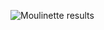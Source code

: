 ![Moulinette results](https://user-images.githubusercontent.com/50785239/75716912-72f78b00-5cd0-11ea-923b-1079072842fe.png)
